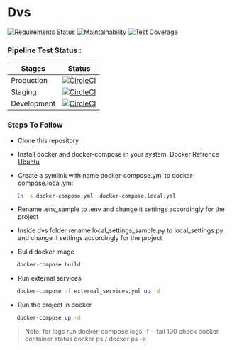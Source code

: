 # Dvs

[![Requirements Status](https://requires.io/github/dfid-dvs/server/requirements.svg?branch=master)](https://requires.io/github/dfid-dvs/server/requirements/?branch=master)     [![Maintainability](https://api.codeclimate.com/v1/badges/53490fd15b757a876b6a/maintainability)](https://codeclimate.com/github/naxadeve/dvsphase2/maintainability) [![Test Coverage](https://api.codeclimate.com/v1/badges/53490fd15b757a876b6a/test_coverage)](https://codeclimate.com/github/naxadeve/dvsphase2/test_coverage)

### Pipeline Test Status :

| Stages | Status |
| ------ | ------ |
|  Production | [![CircleCI](https://circleci.com/gh/dfid-dvs/server/tree/master.svg?style=svg)](https://circleci.com/gh/dfid-dvs/server/tree/master) |
| Staging  | [![CircleCI](https://circleci.com/gh/naxadeve/dvsphase2/tree/master.svg?style=svg)](https://circleci.com/gh/naxadeve/dvsphase2/tree/master) |
| Development | [![CircleCI](https://circleci.com/gh/naxadeve/dvsphase2/tree/test-server-setup.svg?style=svg)](https://circleci.com/gh/naxadeve/dvsphase2/tree/test-server-setup)

### Steps To Follow

- Clone this repository

- Install docker and docker-compose in your system.
 Docker Refrence [Ubuntu](https://docs.docker.com/install/linux/docker-ce/ubuntu/)

- Create a symlink with name docker-compose.yml to docker-compose.local.yml
```sh
   ln -s docker-compose.yml  docker-compose.local.yml
 ```


- Rename .env_sample to .env and change it settings accordingly for the project

- Inside dvs folder rename local_settings_sample.py to local_settings.py and change it settings accordingly for the project

- Bulid docker image
```sh
   docker-compose build
 ```

- Run external services
```sh
   docker-compose -f external_services.yml up -d
 ```

- Run the project in docker
```sh
   docker-compose up -d
 ```

>Note:
> for logs run docker-compose logs -f --tail 100
>check docker container status docker ps / docker ps -a
